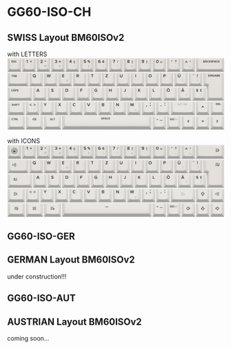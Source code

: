 # GG60-ISO-CH
## SWISS Layout BM60ISOv2

with LETTERS
![LAYOUT](/gg60_iso_ch.png)


with ICONS
![LAYOUT](/gg60_iso_ch_lab_series.png)






## GG60-ISO-GER
## GERMAN Layout BM60ISOv2
under construction!!!

## GG60-ISO-AUT
## AUSTRIAN Layout BM60ISOv2
coming soon...
